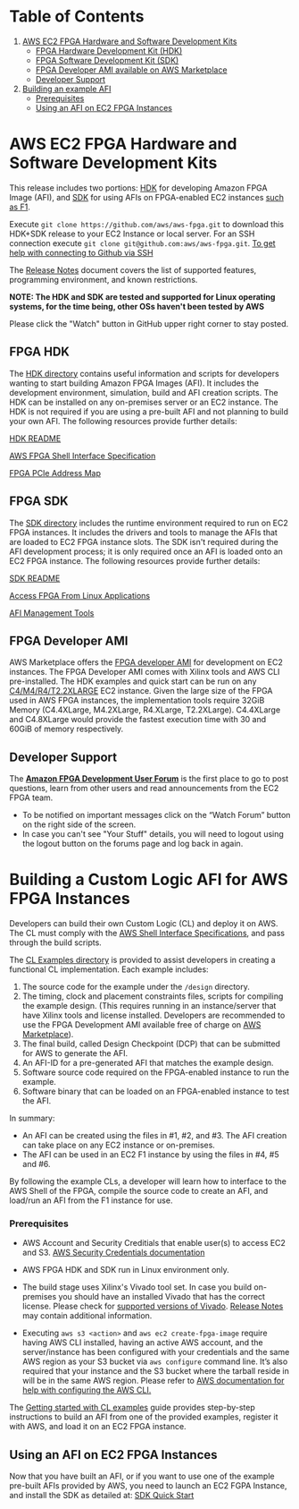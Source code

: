 <span style="display: inline-block;">

# Table of Contents

1. [AWS EC2 FPGA Hardware and Software Development Kits](#devkit)
    - [FPGA Hardware Development Kit (HDK)](#fpgahdk)
    - [FPGA Software Development Kit (SDK)](#fpgasdk)
    - [FPGA Developer AMI available on AWS Marketplace](#devAmi)
    - [Developer Support](#devSupport)
2. [Building an example AFI](#buildingAnExample)
    - [Prerequisites](#buildingafiprereq)
    - [Using an AFI on EC2 FPGA Instances](#usingAfi)

<a name="devkit"></a>
# AWS EC2 FPGA Hardware and Software Development Kits 

This release includes two portions: [HDK](./hdk) for developing Amazon FPGA Image (AFI),  and [SDK](./sdk) for using AFIs on FPGA-enabled EC2 instances [such as F1](https://aws.amazon.com/ec2/instance-types/f1/).

Execute `git clone https://github.com/aws/aws-fpga.git` to download this HDK+SDK release to your EC2 Instance or local server.
For an SSH connection execute `git clone git@github.com:aws/aws-fpga.git`. [To get help with connecting to Github via SSH](https://help.github.com/articles/connecting-to-github-with-ssh/)

The [Release Notes](./RELEASE_NOTES.md) document covers the list of supported features, programming environment, and known restrictions.

**NOTE: The HDK and SDK are tested and supported for Linux operating systems, for the time being, other OSs haven't been tested by AWS**

Please click the "Watch" button in GitHub upper right corner to stay posted.

<a name="fpgahdk"></a>
## FPGA HDK 

The [HDK directory](./hdk) contains useful information and scripts for developers wanting to start building Amazon FPGA Images (AFI).  It includes the development environment, simulation, build and AFI creation scripts.  The HDK can be installed on any on-premises server or an EC2 instance. The HDK is not required if you are using a pre-built AFI and not planning to build your own AFI. The following resources provide further details:

[HDK README](./hdk/README.md)
        
[AWS FPGA Shell Interface Specification](./hdk/docs/AWS_Shell_Interface_Specification.md)
        
[FPGA PCIe Address Map](./hdk/docs/AWS_Fpga_Pcie_Memory_Map.md)

        
<a name="fpgasdk"></a>
## FPGA SDK

The [SDK directory](./sdk) includes the runtime environment required to run on EC2 FPGA instances. It includes the drivers and tools to manage the AFIs that are loaded to EC2 FPGA instance slots. The SDK isn't required during the AFI development process; it is only required once an AFI is loaded onto an EC2 FPGA instance. The following resources provide further details:

[SDK README](./sdk/README.md)

[Access FPGA From Linux Applications](./hdk/docs/Programmer_View.md)

[AFI Management Tools](./sdk/userspace/fpga_mgmt_tools/README.md)

<a name="devAmi"></a>
## FPGA Developer AMI 

AWS Marketplace offers the [FPGA developer AMI](https://aws.amazon.com/marketplace/pp/B06VVYBLZZ) for development on EC2 instances. The FPGA Developer AMI comes with Xilinx tools and AWS CLI pre-installed.  The HDK examples and quick start can be run on any [C4/M4/R4/T2.2XLARGE](https://aws.amazon.com/ec2/instance-types/) EC2 instance. Given the large size of the FPGA used in AWS FPGA instances, the implementation tools require 32GiB Memory (C4.4XLarge, M4.2XLarge, R4.XLarge, T2.2XLarge). C4.4XLarge and C4.8XLarge would provide the fastest execution time with 30 and 60GiB of memory respectively.

<a name="devSupport"></a>
## Developer Support 

The [**Amazon FPGA Development User Forum**](https://forums.aws.amazon.com/forum.jspa?forumID=243&start=0) is the first place to go to post questions, learn from other users and read announcements from the EC2 FPGA team. 

* To be notified on important messages click on the “Watch Forum” button on the right side of the screen.
* In case you can't see "Your Stuff" details, you will need to logout using the logout button on the forums page and log back in again. 


 
<a name="buildingAnExample"></a>
# Building a Custom Logic AFI for AWS FPGA Instances

Developers can build their own Custom Logic (CL) and deploy it on AWS.
The CL must comply with the [AWS Shell Interface Specifications](./hdk/docs/AWS_Shell_Interface_Specification.md), and pass through the build scripts.

The [CL Examples directory](./hdk/cl/examples) is provided to assist developers in creating a functional CL implementation. Each example includes:

1. The source code for the example under the `/design` directory.
2. The timing, clock and placement constraints files, scripts for compiling the example design. (This requires running in an instance/server that have Xilinx tools and license installed. Developers are recommended to use the FPGA Development AMI available free of charge on [AWS Marketplace](#devAmi)).
3. The final build, called Design Checkpoint (DCP) that can be submitted for AWS to generate the AFI.
4. An AFI-ID for a pre-generated AFI that matches the example design.
5. Software source code required on the FPGA-enabled instance to run the example.
6. Software binary that can be loaded on an FPGA-enabled instance to test the AFI.

In summary:

- An AFI can be created using the files in #1, #2, and #3. The AFI creation can take place on any EC2 instance or on-premises.
- The AFI can be used in an EC2 F1 instance by using the files in #4, #5 and #6.

By following the example CLs, a developer will learn how to interface to the AWS Shell of the FPGA, compile the source code to create an AFI, and load/run an AFI from the F1 instance for use.

<a name="buildingafiprereq"></a>
### Prerequisites
* AWS Account and Security Creditials that enable user(s) to access EC2 and S3.  [AWS Security Credentials documentation](http://docs.aws.amazon.com/general/latest/gr/aws-security-credentials.html)

* AWS FPGA HDK and SDK run in Linux environment only.

* The build stage uses Xilinx's Vivado tool set. In case you build on-premises you should have an installed Vivado that has the correct license.  Please check for [supported versions of Vivado](./hdk/supported_vivado_versions.txt). [Release Notes](./RELEASE_NOTES.md) may contain additional information.
* Executing `aws s3 <action>` and `aws ec2 create-fpga-image` require having AWS CLI installed, having an active AWS account, and the server/instance has been configured with your credentials and the same AWS region as your S3 bucket via `aws configure` command line. It’s also required that your instance and the S3 bucket where the tarball reside in will be in the same AWS region.  Please refer to [AWS documentation for help with configuring the AWS CLI.](http://docs.aws.amazon.com/cli/latest/userguide/cli-chap-getting-started.html)   

The [Getting started with CL examples](./hdk/cl/examples/README.md) guide provides step-by-step instructions to build an AFI from one of the provided examples, register it with AWS, and load it on an EC2 FPGA instance.

<a name="usingAfi"></a>
## Using an AFI on EC2 FPGA Instances
Now that you have built an AFI, or if you want to use one of the example pre-built AFIs provided by AWS, you need to launch an EC2 FGPA Instance, and install the SDK as detailed at: [SDK Quick Start](./sdk/README.md)


